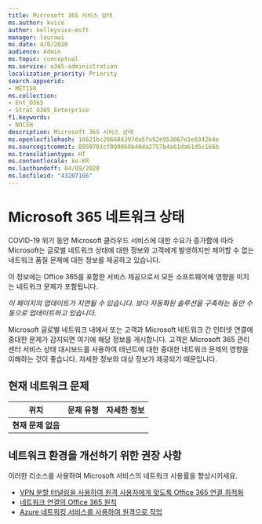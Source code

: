 ```yaml
---
title: Microsoft 365 서비스 상태
ms.author: kvice
author: kelleyvice-msft
manager: laurawi
ms.date: 4/8/2020
audience: Admin
ms.topic: conceptual
ms.service: o365-administration
localization_priority: Priority
search.appverid:
- MET150
ms.collection:
- Ent_O365
- Strat_O365_Enterprise
f1.keywords:
- NOCSH
description: Microsoft 365 서비스 상태
ms.openlocfilehash: 16621bc266684397da5fa92e953067e1e8342b4e
ms.sourcegitcommit: 8959701cf009068b40da2757b4a61da61d5c166b
ms.translationtype: HT
ms.contentlocale: ko-KR
ms.lasthandoff: 04/09/2020
ms.locfileid: "43207166"
---
```

# <a name="microsoft-365-network-health-status"></a>Microsoft 365 네트워크 상태

COVID-19 위기 동안 Microsoft 클라우드 서비스에 대한 수요가 증가함에 따라 Microsoft는 글로벌 네트워크 상태에 대한 정보와 고객에게 발생하지만 제어할 수 없는 네트워크 품질 문제에 대한 정보를 제공하고 있습니다.

이 정보에는 Office 365를 포함한 서비스 제공으로서 모든 소프트웨어에 영향을 미치는 네트워크 문제가 포함됩니다.

_이 페이지의 업데이트가 지연될 수 있습니다. 보다 자동화된 솔루션을 구축하는 동안 수동으로 업데이트하고 있습니다._

Microsoft 글로벌 네트워크 내에서 또는 고객과 Microsoft 네트워크 간 인터넷 연결에 중대한 문제가 감지되면 여기에 해당 정보를 게시합니다. 고객은 Microsoft 365 관리 센터 서비스 상태 대시보드를 사용하여 테넌트에 대한 중대한 네트워크 문제의 영향을 이해하는 것이 좋습니다. 자세한 정보와 대상 정보가 제공되기 때문입니다.

## <a name="current-network-issues"></a>현재 네트워크 문제

| 위치 | 문제 유형 | 자세한 정보 |
| --- | --- | --- |
| **현재 문제 없음**  |  |  |

## <a name="recommendations-to-improve-network-experience"></a>네트워크 환경을 개선하기 위한 권장 사항

이러한 리소스를 사용하여 Microsoft 서비스의 네트워크 사용률을 향상시키세요.

- [VPN 분할 터널링을 사용하여 원격 사용자에게 맞도록 Office 365 연결 최적화](https://docs.microsoft.com/office365/enterprise/office-365-vpn-split-tunnel)
- [네트워크 연결의 Office 365 원칙](https://aka.ms/pnc)
- [Azure 네트워킹 서비스를 사용하여 원격으로 작업](https://docs.microsoft.com/azure/networking/working-remotely-support)
